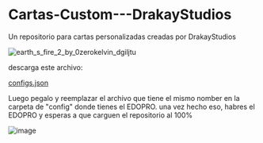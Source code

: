 # Cartas-Custom---DrakayStudios
Un repositorio para cartas personalizadas creadas por DrakayStudios

![earth_s_fire_2_by_0zerokelvin_dgiljtu](https://github.com/Drakayshin/Cartas-Custom---DrakayStudios/assets/96027721/ca05c573-fd7b-4faf-a3c2-76174558bf4d)



descarga este archivo:

[configs.json](https://github.com/Drakayshin/Cartas-Custom---DrakayStudios/files/13574159/configs.json)


Luego pegalo y reemplazar el archivo que tiene el mismo nomber en la carpeta de "config" donde tienes el EDOPRO.
una vez hecho eso, habres el EDOPRO y esperas a que carguen el repositorio al 100%

![image](https://github.com/Drakayshin/Cartas-Custom---DrakayStudios/assets/96027721/75c02c67-0404-45c5-a8cf-e755249c5b4f)
